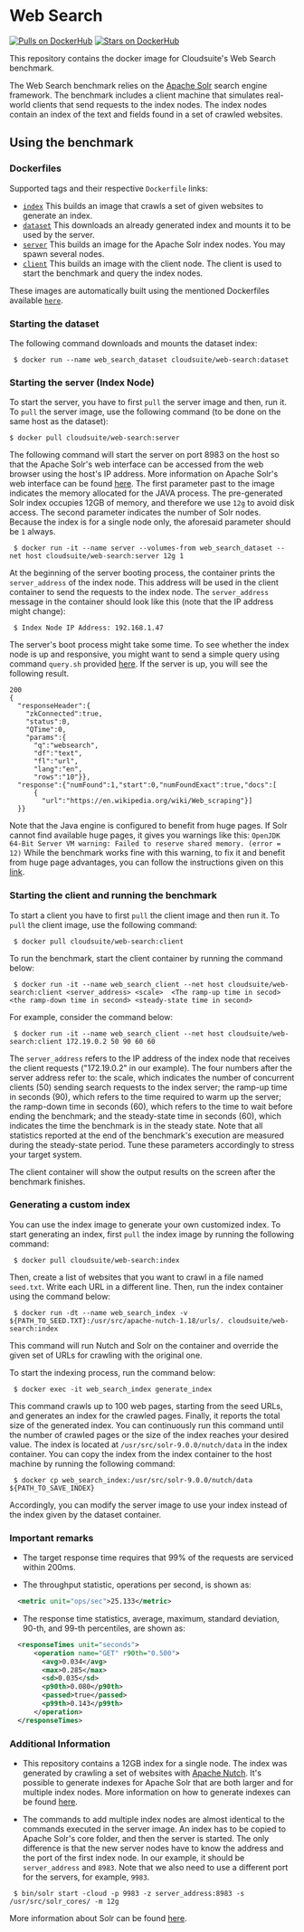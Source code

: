 # Web Search #

[![Pulls on DockerHub][dhpulls]][dhrepo]
[![Stars on DockerHub][dhstars]][dhrepo]

This repository contains the docker image for Cloudsuite's Web Search benchmark.

The Web Search benchmark relies on the [Apache Solr][apachesolr] search engine framework. The benchmark includes a client machine that simulates real-world clients that send requests to the index nodes. The index nodes contain an index of the text and fields found in a set of crawled websites.

## Using the benchmark ##

### Dockerfiles ###

Supported tags and their respective `Dockerfile` links:
- [`index`][indexdocker] This builds an image that crawls a set of given websites to generate an index.
- [`dataset`][datasetdocker] This downloads an already generated index and mounts it to be used by the server.
- [`server`][serverdocker] This builds an image for the Apache Solr index nodes. You may spawn several nodes.
- [`client`][clientdocker] This builds an image with the client node. The client is used to start the benchmark and query the index nodes.

These images are automatically built using the mentioned Dockerfiles available [`here`][repo].

### Starting the dataset ###

The following command downloads and mounts the dataset index:

 ```  $ docker run --name web_search_dataset cloudsuite/web-search:dataset ```

### Starting the server (Index Node) ###

To start the server, you have to first `pull` the server image and then, run it. To `pull` the server image, use the following command (to be done on the same host as the dataset):

 ``` $ docker pull cloudsuite/web-search:server ```

The following command will start the server on port 8983 on the host so that the Apache Solr's web interface can be accessed from the web browser using the host's IP address. More information on Apache Solr's web interface can be found [here][solrui]. The first parameter past to the image indicates the memory allocated for the JAVA process. The pre-generated Solr index occupies 12GB of memory, and therefore we use `12g` to avoid disk access. The second parameter indicates the number of Solr nodes. Because the index is for a single node only, the aforesaid parameter should be `1` always.

```  $ docker run -it --name server --volumes-from web_search_dataset --net host cloudsuite/web-search:server 12g 1 ```

At the beginning of the server booting process, the container prints the `server_address` of the index node. This address will be used in the client container to send the requests to the index node. The `server_address` message in the container should look like this (note that the IP address might change):

```  $ Index Node IP Address: 192.168.1.47 ```

The server's boot process might take some time. To see whether the index node is up and responsive, you might want to send a simple query using command `query.sh` provided [here](https://github.com/parsa-epfl/cloudsuite/blob/main/benchmarks/web-serving/web_server/files/query.sh). If the server is up, you will see the following result.
```
200
{
  "responseHeader":{
    "zkConnected":true,
    "status":0,
    "QTime":0,
    "params":{
      "q":"websearch",
      "df":"text",
      "fl":"url",
      "lang":"en",
      "rows":"10"}},
  "response":{"numFound":1,"start":0,"numFoundExact":true,"docs":[
      {
        "url":"https://en.wikipedia.org/wiki/Web_scraping"}]
  }}
```

Note that the Java engine is configured to benefit from huge pages. If Solr cannot find available huge pages, it gives you warnings like this:
``` OpenJDK 64-Bit Server VM warning: Failed to reserve shared memory. (error = 12) ```
While the benchmark works fine with this warning, to fix it and benefit from huge page advantages, you can follow the instructions given on this [link](https://www.oracle.com/java/technologies/javase/largememory-pages.html). 

### Starting the client and running the benchmark ###

To start a client you have to first `pull` the client image and then run it. To `pull` the client image, use the following command:

```  $ docker pull cloudsuite/web-search:client ```

To run the benchmark, start the client container by running the command below:

```  $ docker run -it --name web_search_client --net host cloudsuite/web-search:client <server_address> <scale>  <The ramp-up time in secod> <the ramp-down time in second> <steady-state time in second> ```

For example, consider the command below:

```  $ docker run -it --name web_search_client --net host cloudsuite/web-search:client 172.19.0.2 50 90 60 60  ```

The `server_address` refers to the IP address of the index node that receives the client requests ("172.19.0.2" in our example). The four numbers after the server address refer to: the scale, which indicates the number of concurrent clients (50) sending search requests to the index server; the ramp-up time in seconds (90), which refers to the time required to warm up the server; the ramp-down time in seconds (60), which refers to the time to wait before ending the benchmark; and the steady-state time in seconds (60), which indicates the time the benchmark is in the steady state. Note that all statistics reported at the end of the benchmark's execution are measured during the steady-state period. Tune these parameters accordingly to stress your target system.

The client container will show the output results on the screen after the benchmark finishes.

### Generating a custom index
You can use the index image to generate your own customized index. To start generating an index, first `pull` the index image by running the following command:

```  $ docker pull cloudsuite/web-search:index ```
  
Then, create a list of websites that you want to crawl in a file named `seed.txt`. Write each URL in a different line. Then, run the index container using the command below:

```  $ docker run -dt --name web_search_index -v ${PATH_TO_SEED.TXT}:/usr/src/apache-nutch-1.18/urls/. cloudsuite/web-search:index ```

This command will run Nutch and Solr on the container and override the given set of URLs for crawling with the original one. 

To start the indexing process, run the command below:

```  $ docker exec -it web_search_index generate_index ```
   
This command crawls up to 100 web pages, starting from the seed URLs, and generates an index for the crawled pages. Finally, it reports the total size of the generated index. You can continuously run this command until the number of crawled pages or the size of the index reaches your desired value. The index is located at `/usr/src/solr-9.0.0/nutch/data` in the index container. You can copy the index from the index container to the host machine by running the following command:

```  $ docker cp web_search_index:/usr/src/solr-9.0.0/nutch/data ${PATH_TO_SAVE_INDEX} ```
  
Accordingly, you can modify the server image to use your index instead of the index given by the dataset container. 

### Important remarks ###

- The target response time requires that 99% of the requests are serviced within 200ms.

- The throughput statistic, operations per second, is shown as:

```xml
  <metric unit="ops/sec">25.133</metric>
```

- The response time statistics, average, maximum, standard deviation, 90-th, and 99-th percentiles, are shown as:

```xml
  <responseTimes unit="seconds">
      <operation name="GET" r90th="0.500">
        <avg>0.034</avg>
        <max>0.285</max>
        <sd>0.035</sd>
        <p90th>0.080</p90th>
        <passed>true</passed>
        <p99th>0.143</p99th>
      </operation>
  </responseTimes>
```

### Additional Information ###

- This repository contains a 12GB index for a single node. The index was generated by crawling a set of websites with [Apache Nutch][apachenutch]. It's possible to generate indexes for Apache Solr that are both larger and for multiple index nodes. More information on how to generate indexes can be found [here][nutchtutorial].

- The commands to add multiple index nodes are almost identical to the commands executed in the server image. An index has to be copied to Apache Solr's core folder, and then the server is started. The only difference is that the new server nodes have to know the address and the port of the first index node. In our example, it should be `server_address` and `8983`. Note that we also need to use a different port for the servers, for example, `9983`.


```  $ bin/solr start -cloud -p 9983 -z server_address:8983 -s /usr/src/solr_cores/ -m 12g ```

More information about Solr can be found [here][solrmanual].

[indexdocker]: https://github.com/parsa-epfl/cloudsuite/tree/main/benchmarks/web-search/index "Index Generator Dockerfile"
[datasetdocker]: https://github.com/parsa-epfl/cloudsuite/tree/main/benchmarks/web-search/dataset "Dataset volume Dockerfile"
[serverdocker]: https://github.com/parsa-epfl/cloudsuite/tree/main/benchmarks/web-search/server "Server Dockerfile"
[clientdocker]: https://github.com/parsa-epfl/cloudsuite/tree/main/benchmarks/web-search/client "Client Dockerfile"
[solrui]: https://solr.apache.org/guide/solr/latest/getting-started/solr-admin-ui.html "Apache Solr UI"
[solrmanual]: https://solr.apache.org/guide/solr/latest/ "Apache Solr Manual"
[nutchtutorial]: https://cwiki.apache.org/confluence/display/NUTCH/NutchTutorial "Nutch Tutorial"
[apachesolr]: https://github.com/apache/solr "Apache Solr"
[apachenutch]: https://github.com/apache/nutch "Apache Nutch"
[repo]: https://github.com/parsa-epfl/cloudsuite/tree/main/benchmarks/web-search "Web Search GitHub Repo"
[dhrepo]: https://hub.docker.com/r/cloudsuite/web-search/ "DockerHub Page"
[dhpulls]: https://img.shields.io/docker/pulls/cloudsuite/web-search.svg "Go to DockerHub Page"
[dhstars]: https://img.shields.io/docker/stars/cloudsuite/web-search.svg "Go to DockerHub Page"
